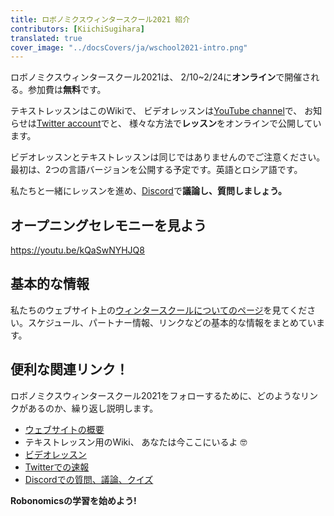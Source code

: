 ```yaml
---
title: ロボノミクスウィンタースクール2021 紹介
contributors: [KiichiSugihara]
translated: true
cover_image: "../docsCovers/ja/wschool2021-intro.png"
---
```


ロボノミクスウィンタースクール2021は、 2/10~2/24に**オンライン**で開催される。参加費は**無料**です。


テキストレッスンはこのWikiで、
ビデオレッスンは[YouTube channel](https://www.youtube.com/channel/UCrSiho1uB-1n6F8cZpCLhjQ)で、 
お知らせは[Twitter account](https://twitter.com/AIRA_Robonomics)でと、
様々な方法で**レッスン**をオンラインで公開しています。

ビデオレッスンとテキストレッスンは同じではありませんのでご注意ください。最初は、2つの言語バージョンを公開する予定です。英語とロシア語です。

私たちと一緒にレッスンを進め、[Discord](https://discord.gg/5UWNGNaAUf)で**議論し、質問しましょう。**

## オープニングセレモニーを見よう

https://youtu.be/kQaSwNYHJQ8

## 基本的な情報

私たちのウェブサイト上の[ウィンタースクールについてのページ](https://robonomics.network/blog/winter-robonomics-school/)を見てください。スケジュール、パートナー情報、リンクなどの基本的な情報をまとめています。



## 便利な関連リンク！

ロボノミクスウィンタースクール2021をフォローするために、どのようなリンクがあるのか、繰り返し説明します。

- [ウェブサイトの概要](https://robonomics.network/blog/winter-robonomics-school/)
- テキストレッスン用のWiki、 あなたは今ここにいるよ 🤓
- [ビデオレッスン](https://www.youtube.com/channel/UCrSiho1uB-1n6F8cZpCLhjQ)
- [Twitterでの速報](https://twitter.com/AIRA_Robonomics)
- [Discordでの質問、議論、クイズ](https://discord.gg/5UWNGNaAUf)

**Robonomicsの学習を始めよう!**
